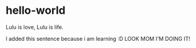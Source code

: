 # hello-world
Lulu is love, Lulu is life.


I added this sentence because i am learning :D LOOK MOM I'M DOING IT!
